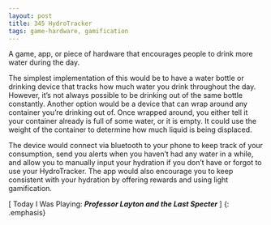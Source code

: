 ```yaml
---
layout: post
title: 345 HydroTracker
tags: game-hardware, gamification
---
```

A game, app, or piece of hardware that encourages people to drink more water during the day.

The simplest implementation of this would be to have a water bottle or drinking device that tracks how much water you drink throughout the day.  However, it’s not always possible to be drinking out of the same bottle constantly.  Another option would be a device that can wrap around any container you’re drinking out of.  Once wrapped around, you either tell it your container already is full of some water, or it is empty.  It could use the weight of the container to determine how much liquid is being displaced.

The device would connect via bluetooth to your phone to keep track of your consumption, send you alerts when you haven’t had any water in a while, and allow you to manually input your hydration if you don’t have or forgot to use your HydroTracker. The app would also encourage you to keep consistent with your hydration by offering rewards and using light gamification.

[ Today I Was Playing: ***Professor Layton and the Last Specter*** ]
{: .emphasis}